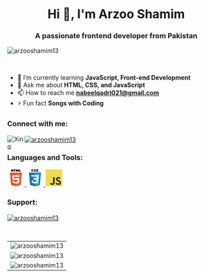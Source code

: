 <h1 align="center">Hi 👋, I'm Arzoo Shamim</h1>
<h3 align="center">A passionate frontend developer from Pakistan</h3>

<p align="left"> 
  <img src="https://komarev.com/ghpvc/?username=arzooshamim13&label=Profile%20views&color=0e75b6&style=flat" alt="arzooshamim13" />
</p>

<p align="left">
  <a href="https://twitter.com/" target="blank">
    <img src="https://img.shields.io/twitter/follow/?logo=twitter&style=for-the-badge" alt="" />
  </a>
</p>

- 🌱 I’m currently learning **JavaScript, Front-end Development**
- 💬 Ask me about **HTML, CSS, and JavaScript**
- 📫 How to reach me **nabeelqadri021@gmail.com**
- ⚡ Fun fact **Songs with Coding**

<h3 align="left">Connect with me:</h3>
<p align="left">
  <a href="https://dev.to/arzooshamim13" target="blank">
    <img align="center" src="https://d2fltix0v2e0sb.cloudfront.net/dev-rainbow.png" alt="arzooshamim13" height="30" width="40" />
  </a>
  <a href="https://www.xing.com/profile/yourusername" target="blank">
    <img align="left" src="https://cdn-icons-png.flaticon.com/512/408/408755.png" alt="Xing Profile" height="33" width="40" margin-left="30%" />
  </a>
</p>

<h3 align="left">Languages and Tools:</h3>
<p align="left"> 
  <a href="https://www.w3.org/html/" target="_blank" rel="noreferrer">
    <img src="https://raw.githubusercontent.com/devicons/devicon/master/icons/html5/html5-original-wordmark.svg" alt="html5" width="40" height="40"/>
  </a> 
  <a href="https://www.w3schools.com/css/" target="_blank" rel="noreferrer">
    <img src="https://raw.githubusercontent.com/devicons/devicon/master/icons/css3/css3-original-wordmark.svg" alt="css3" width="40" height="40"/>
  </a> 
  <a href="https://developer.mozilla.org/en-US/docs/Web/JavaScript" target="_blank" rel="noreferrer">
    <img src="https://raw.githubusercontent.com/devicons/devicon/master/icons/javascript/javascript-original.svg" alt="javascript" width="40" height="40"/>
  </a> 
</p>

<h3 align="left">Support:</h3>
<p>
  <a href="https://www.buymeacoffee.com/arzooshamim13">
    <img align="center" src="https://cdn.buymeacoffee.com/buttons/v2/default-yellow.png" height="50" width="210" alt="arzooshamim13" />
  </a>
</p>

<br>

<div align="center">
  <table>
    <tr>
      <td>
        <img src="https://github-readme-stats.vercel.app/api/top-langs?username=arzooshamim13&show_icons=true&locale=en&layout=compact" alt="arzooshamim13" />
      </td>
    </tr>
    <tr>
      <td>
        <img src="https://github-readme-stats.vercel.app/api?username=arzooshamim13&show_icons=true&locale=en" alt="arzooshamim13" />
      </td>
    </tr>
    <tr>
      <td>
        <img src="https://github-readme-streak-stats.herokuapp.com/?user=arzooshamim13&" alt="arzooshamim13" />
      </td>
    </tr>
  </table>
</div>
